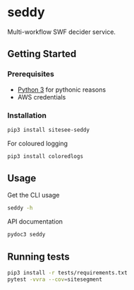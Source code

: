 # seddy
Multi-workflow SWF decider service.

## Getting Started
### Prerequisites
* [Python 3](https://python.org/) for pythonic reasons
* AWS credentials

### Installation
```bash
pip3 install sitesee-seddy
```

For coloured logging
```bash
pip3 install coloredlogs
```

## Usage
Get the CLI usage
```bash
seddy -h
```

API documentation
```bash
pydoc3 seddy
```

## Running tests
```bash
pip3 install -r tests/requirements.txt
pytest -vvra --cov=sitesegment
```
